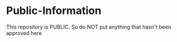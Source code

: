 # Public-Information
This repository is PUBLIC. So do NOT put anything that hasn't been approved here
